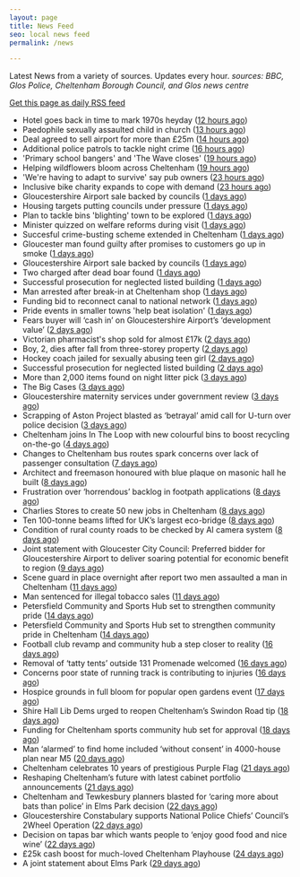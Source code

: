 ```yaml
---
layout: page
title: News Feed
seo: local news feed
permalink: /news

---
```


Latest News from a variety of sources. Updates every hour.
_sources: BBC, Glos Police, Cheltenham Borough Council, and Glos news centre_

[Get this page as daily RSS feed](/daily.rss)

<!-- news_marker starts -->
- Hotel goes back in time to mark 1970s heyday ([12 hours ago](https://www.bbc.com/news/articles/c335z6yzpmro))
- Paedophile sexually assaulted child in church ([13 hours ago](https://www.bbc.com/news/articles/czxe4e2ppw2o))
- Deal agreed to sell airport for more than £25m ([14 hours ago](https://www.bbc.com/news/articles/cdx5g5xqkv1o))
- Additional police patrols to tackle night crime ([16 hours ago](https://www.bbc.com/news/articles/czjknk33xpxo))
- 'Primary school bangers' and 'The Wave closes' ([19 hours ago](https://www.bbc.com/news/articles/cq53wwp5yldo))
- Helping wildflowers bloom across Cheltenham ([19 hours ago](https://www.cheltenham.gov.uk/news/article/3025/helping_wildflowers_bloom_across_cheltenham))
- 'We're having to adapt to survive' say pub owners ([23 hours ago](https://www.bbc.com/news/articles/c74z3yp3p0xo))
- Inclusive bike charity expands to cope with demand ([23 hours ago](https://www.bbc.com/news/articles/ceq79pjzq3no))
- Gloucestershire Airport sale backed by councils ([1 days ago](https://gloucesternewscentre.co.uk/gloucestershire-airport-sale-backed-by-councils/))
- Housing targets putting councils under pressure ([1 days ago](https://www.bbc.com/news/articles/c3en9q19k03o))
- Plan to tackle bins 'blighting' town to be explored ([1 days ago](https://www.bbc.com/news/articles/c98j40dy0mlo))
- Minister quizzed on welfare reforms during visit ([1 days ago](https://www.bbc.com/news/articles/cd6g58we454o))
- Succesful crime-busting scheme extended in Cheltenham ([1 days ago](https://gloucesternewscentre.co.uk/succesful-crime-busting-scheme-extended-in-cheltenham/))
- Gloucester man found guilty after promises to customers go up in smoke ([1 days ago](https://gloucesternewscentre.co.uk/gloucester-man-found-guilty-after-promises-to-customers-go-up-in-smoke/))
- Gloucestershire Airport sale backed by councils ([1 days ago](https://www.cheltenham.gov.uk/news/article/3024/gloucestershire_airport_sale_backed_by_councils))
- Two charged after dead boar found ([1 days ago](https://www.bbc.com/news/articles/cwykjzgjyrno))
- Successful prosecution for neglected listed building ([1 days ago](https://gloucesternewscentre.co.uk/successful-prosecution-for-neglected-listed-building/))
- Man arrested after break-in at Cheltenham shop ([1 days ago](https://gloucesternewscentre.co.uk/man-arrested-after-break-in-at-cheltenham-shop/))
- Funding bid to reconnect canal to national network ([1 days ago](https://www.bbc.com/news/articles/cgmw1werzneo))
- Pride events in smaller towns 'help beat isolation' ([1 days ago](https://www.bbc.com/news/articles/c24v5vqj8dro))
- Fears buyer will ‘cash in’ on Gloucestershire Airport’s ‘development value’ ([2 days ago](https://gloucesternewscentre.co.uk/fears-buyer-will-cash-in-on-gloucestershire-airports-development-value/))
- Victorian pharmacist's shop sold for almost £17k ([2 days ago](https://www.bbc.com/news/articles/c3w41xw4ygwo))
- Boy, 2, dies after fall from three-storey property ([2 days ago](https://www.bbc.com/news/articles/crmvj3p192ko))
- Hockey coach jailed for sexually abusing teen girl ([2 days ago](https://www.bbc.com/news/articles/c8rpk5m5en0o))
- Successful prosecution for neglected listed building ([2 days ago](https://www.cheltenham.gov.uk/news/article/3023/successful_prosecution_for_neglected_listed_building))
- More than 2,000 items found on night litter pick ([3 days ago](https://www.bbc.com/news/articles/cpvjmxvzj32o))
- The Big Cases ([3 days ago](https://www.bbc.co.uk/iplayer/episode/m001z7w2))
- Gloucestershire maternity services under government review ([3 days ago](https://www.bbc.co.uk/sounds/play/p0ll39jx))
- Scrapping of Aston Project blasted as ‘betrayal’ amid call for U-turn over police decision ([3 days ago](https://gloucesternewscentre.co.uk/scrapping-of-aston-project-blasted-as-betrayal-amid-call-for-u-turn-over-police-decision/))
- Cheltenham joins In The Loop with new colourful bins to boost recycling on-the-go ([4 days ago](https://www.cheltenham.gov.uk/news/article/3022/cheltenham_joins_in_the_loop_with_new_colourful_bins_to_boost_recycling_on-the-go))
- Changes to Cheltenham bus routes spark concerns over lack of passenger consultation ([7 days ago](https://gloucesternewscentre.co.uk/changes-to-cheltenham-bus-routes-spark-concerns-over-lack-of-passenger-consultation/))
- Architect and freemason honoured with blue plaque on masonic hall he built ([8 days ago](https://gloucesternewscentre.co.uk/architect-and-freemason-honoured-with-blue-plaque-on-masonic-hall-he-built/))
- Frustration over ‘horrendous’ backlog in footpath applications ([8 days ago](https://gloucesternewscentre.co.uk/frustration-over-horrendous-backlog-in-footpath-applications/))
- Charlies Stores to create 50 new jobs in Cheltenham ([8 days ago](https://gloucesternewscentre.co.uk/charlies-stores-to-create-50-new-jobs-in-cheltenham/))
- Ten 100-tonne beams lifted for UK’s largest eco-bridge ([8 days ago](https://www.bbc.co.uk/sounds/play/p0lk57bp))
- Condition of rural county roads to be checked by AI camera system ([8 days ago](https://gloucesternewscentre.co.uk/condition-of-rural-county-roads-to-be-checked-by-ai-camera-system/))
- Joint statement with Gloucester City Council: Preferred bidder for Gloucestershire Airport to deliver soaring potential for economic benefit to region ([9 days ago](https://www.cheltenham.gov.uk/news/article/3021/joint_statement_with_gloucester_city_council_preferred_bidder_for_gloucestershire_airport_to_deliver_soaring_potential_for_economic_benefit_to_region))
- Scene guard in place overnight after report two men assaulted a man in Cheltenham ([11 days ago](https://gloucesternewscentre.co.uk/scene-guard-in-place-overnight-after-report-two-men-assaulted-a-man-in-cheltenham/))
- Man sentenced for illegal tobacco sales ([11 days ago](https://gloucesternewscentre.co.uk/man-sentenced-for-illegal-tobacco-sales/))
- Petersfield Community and Sports Hub set to strengthen community pride ([14 days ago](https://gloucesternewscentre.co.uk/petersfield-community-and-sports-hub-set-to-strengthen-community-pride/))
- Petersfield Community and Sports Hub set to strengthen community pride in Cheltenham ([14 days ago](https://www.cheltenham.gov.uk/news/article/3020/petersfield_community_and_sports_hub_set_to_strengthen_community_pride_in_cheltenham))
- Football club revamp and community hub a step closer to reality ([16 days ago](https://gloucesternewscentre.co.uk/football-club-revamp-and-community-hub-a-step-closer-to-reality/))
- Removal of ‘tatty tents’ outside 131 Promenade welcomed ([16 days ago](https://gloucesternewscentre.co.uk/removal-of-tatty-tents-outside-131-promenade-welcomed/))
- Concerns poor state of running track is contributing to injuries ([16 days ago](https://gloucesternewscentre.co.uk/concerns-poor-state-of-running-track-is-contributing-to-injuries/))
- Hospice grounds in full bloom for popular open gardens event ([17 days ago](https://gloucesternewscentre.co.uk/hospice-grounds-in-full-bloom-for-popular-open-gardens-event/))
- Shire Hall Lib Dems urged to reopen Cheltenham’s Swindon Road tip ([18 days ago](https://gloucesternewscentre.co.uk/shire-hall-lib-dems-urged-to-reopen-cheltenhams-swindon-road-tip/))
- Funding for Cheltenham sports community hub set for approval ([18 days ago](https://gloucesternewscentre.co.uk/funding-for-cheltenham-sports-community-hub-set-for-approval/))
- Man ‘alarmed’ to find home included ‘without consent’ in 4000-house plan near M5 ([20 days ago](https://gloucesternewscentre.co.uk/man-alarmed-to-find-home-included-without-consent-in-4000-house-plan-near-m5/))
- Cheltenham celebrates 10 years of prestigious Purple Flag ([21 days ago](https://www.cheltenham.gov.uk/news/article/3019/cheltenham_celebrates_10_years_of_prestigious_purple_flag))
- Reshaping Cheltenham’s future with latest cabinet portfolio announcements ([21 days ago](https://www.cheltenham.gov.uk/news/article/3018/reshaping_cheltenhams_future_with_latest_cabinet_portfolio_announcements))
- Cheltenham and Tewkesbury planners blasted for ‘caring more about bats than police’ in Elms Park decision ([22 days ago](https://gloucesternewscentre.co.uk/cheltenham-and-tewkesbury-planners-blasted-for-caring-more-about-bats-than-police-in-elms-park-decision/))
- Gloucestershire Constabulary supports National Police Chiefs’ Council’s 2Wheel Operation ([22 days ago](https://gloucesternewscentre.co.uk/gloucestershire-constabulary-supports-national-police-chiefs-councils-2wheel-operation/))
- Decision on tapas bar which wants people to ‘enjoy good food and nice wine’ ([22 days ago](https://gloucesternewscentre.co.uk/decision-on-tapas-bar-which-wants-people-to-enjoy-good-food-and-nice-wine/))
- £25k cash boost for much-loved Cheltenham Playhouse ([24 days ago](https://www.cheltenham.gov.uk/news/article/3017/25k_cash_boost_for_much-loved_cheltenham_playhouse))
- A joint statement about Elms Park ([29 days ago](https://www.cheltenham.gov.uk/news/article/3015/a_joint_statement_about_elms_park))

<!-- news_marker ends -->
